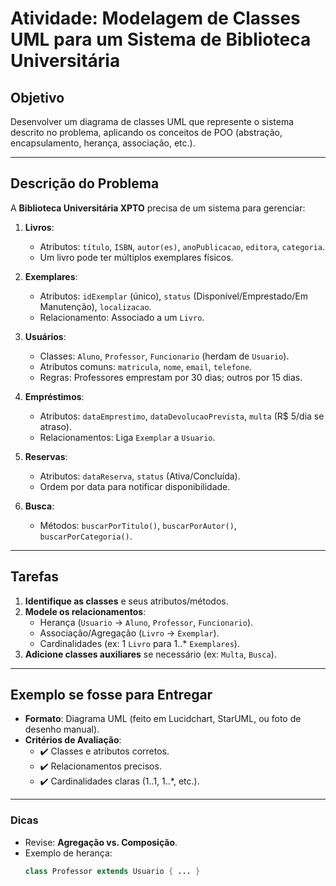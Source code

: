 # Atividade: Modelagem de Classes UML para um Sistema de Biblioteca Universitária  


## Objetivo  
Desenvolver um diagrama de classes UML que represente o sistema descrito no problema, aplicando os conceitos de POO (abstração, encapsulamento, herança, associação, etc.).  

---

## Descrição do Problema  
A **Biblioteca Universitária XPTO** precisa de um sistema para gerenciar:  

1. **Livros**:  
   - Atributos: `título`, `ISBN`, `autor(es)`, `anoPublicacao`, `editora`, `categoria`.  
   - Um livro pode ter múltiplos exemplares físicos.  

2. **Exemplares**:  
   - Atributos: `idExemplar` (único), `status` (Disponível/Emprestado/Em Manutenção), `localizacao`.  
   - Relacionamento: Associado a um `Livro`.  

3. **Usuários**:  
   - Classes: `Aluno`, `Professor`, `Funcionario` (herdam de `Usuario`).  
   - Atributos comuns: `matricula`, `nome`, `email`, `telefone`.  
   - Regras: Professores emprestam por 30 dias; outros por 15 dias.  

4. **Empréstimos**:  
   - Atributos: `dataEmprestimo`, `dataDevolucaoPrevista`, `multa` (R$ 5/dia se atraso).  
   - Relacionamentos: Liga `Exemplar` a `Usuario`.  

5. **Reservas**:  
   - Atributos: `dataReserva`, `status` (Ativa/Concluída).  
   - Ordem por data para notificar disponibilidade.  

6. **Busca**:  
   - Métodos: `buscarPorTitulo()`, `buscarPorAutor()`, `buscarPorCategoria()`.  

---

## Tarefas  
1. **Identifique as classes** e seus atributos/métodos.  
2. **Modele os relacionamentos**:  
   - Herança (`Usuario` → `Aluno`, `Professor`, `Funcionario`).  
   - Associação/Agregação (`Livro` → `Exemplar`).  
   - Cardinalidades (ex: 1 `Livro` para 1..* `Exemplares`).  
3. **Adicione classes auxiliares** se necessário (ex: `Multa`, `Busca`).  

---

## Exemplo se fosse para  Entregar  
- **Formato**: Diagrama UML (feito em Lucidchart, StarUML, ou foto de desenho manual).  
- **Critérios de Avaliação**:  
  - ✔️ Classes e atributos corretos.  
  - ✔️ Relacionamentos precisos.  
  - ✔️ Cardinalidades claras (1..1, 1..*, etc.).  

---

### Dicas  
- Revise: **Agregação vs. Composição**.  
- Exemplo de herança:  
  ```java  
  class Professor extends Usuario { ... }  
